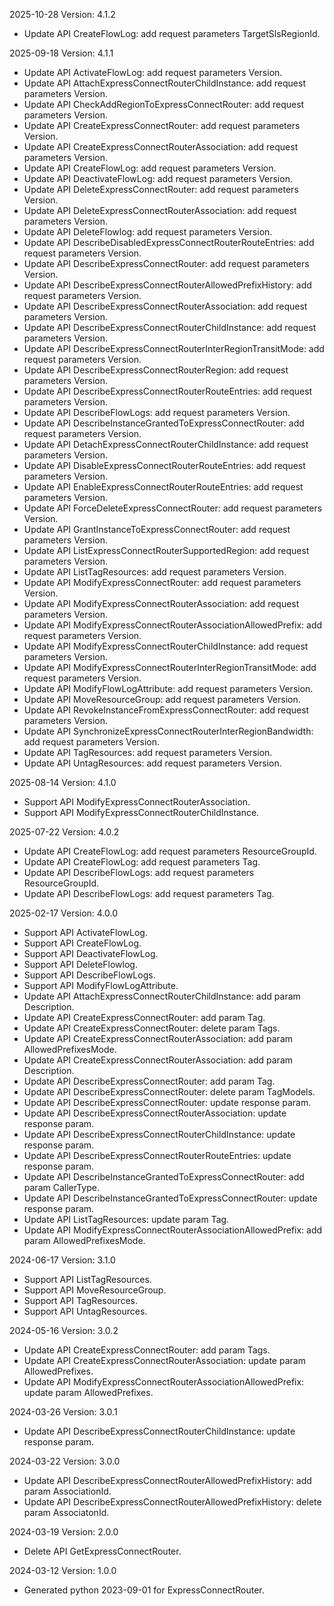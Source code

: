 2025-10-28 Version: 4.1.2
- Update API CreateFlowLog: add request parameters TargetSlsRegionId.


2025-09-18 Version: 4.1.1
- Update API ActivateFlowLog: add request parameters Version.
- Update API AttachExpressConnectRouterChildInstance: add request parameters Version.
- Update API CheckAddRegionToExpressConnectRouter: add request parameters Version.
- Update API CreateExpressConnectRouter: add request parameters Version.
- Update API CreateExpressConnectRouterAssociation: add request parameters Version.
- Update API CreateFlowLog: add request parameters Version.
- Update API DeactivateFlowLog: add request parameters Version.
- Update API DeleteExpressConnectRouter: add request parameters Version.
- Update API DeleteExpressConnectRouterAssociation: add request parameters Version.
- Update API DeleteFlowlog: add request parameters Version.
- Update API DescribeDisabledExpressConnectRouterRouteEntries: add request parameters Version.
- Update API DescribeExpressConnectRouter: add request parameters Version.
- Update API DescribeExpressConnectRouterAllowedPrefixHistory: add request parameters Version.
- Update API DescribeExpressConnectRouterAssociation: add request parameters Version.
- Update API DescribeExpressConnectRouterChildInstance: add request parameters Version.
- Update API DescribeExpressConnectRouterInterRegionTransitMode: add request parameters Version.
- Update API DescribeExpressConnectRouterRegion: add request parameters Version.
- Update API DescribeExpressConnectRouterRouteEntries: add request parameters Version.
- Update API DescribeFlowLogs: add request parameters Version.
- Update API DescribeInstanceGrantedToExpressConnectRouter: add request parameters Version.
- Update API DetachExpressConnectRouterChildInstance: add request parameters Version.
- Update API DisableExpressConnectRouterRouteEntries: add request parameters Version.
- Update API EnableExpressConnectRouterRouteEntries: add request parameters Version.
- Update API ForceDeleteExpressConnectRouter: add request parameters Version.
- Update API GrantInstanceToExpressConnectRouter: add request parameters Version.
- Update API ListExpressConnectRouterSupportedRegion: add request parameters Version.
- Update API ListTagResources: add request parameters Version.
- Update API ModifyExpressConnectRouter: add request parameters Version.
- Update API ModifyExpressConnectRouterAssociation: add request parameters Version.
- Update API ModifyExpressConnectRouterAssociationAllowedPrefix: add request parameters Version.
- Update API ModifyExpressConnectRouterChildInstance: add request parameters Version.
- Update API ModifyExpressConnectRouterInterRegionTransitMode: add request parameters Version.
- Update API ModifyFlowLogAttribute: add request parameters Version.
- Update API MoveResourceGroup: add request parameters Version.
- Update API RevokeInstanceFromExpressConnectRouter: add request parameters Version.
- Update API SynchronizeExpressConnectRouterInterRegionBandwidth: add request parameters Version.
- Update API TagResources: add request parameters Version.
- Update API UntagResources: add request parameters Version.


2025-08-14 Version: 4.1.0
- Support API ModifyExpressConnectRouterAssociation.
- Support API ModifyExpressConnectRouterChildInstance.


2025-07-22 Version: 4.0.2
- Update API CreateFlowLog: add request parameters ResourceGroupId.
- Update API CreateFlowLog: add request parameters Tag.
- Update API DescribeFlowLogs: add request parameters ResourceGroupId.
- Update API DescribeFlowLogs: add request parameters Tag.


2025-02-17 Version: 4.0.0
- Support API ActivateFlowLog.
- Support API CreateFlowLog.
- Support API DeactivateFlowLog.
- Support API DeleteFlowlog.
- Support API DescribeFlowLogs.
- Support API ModifyFlowLogAttribute.
- Update API AttachExpressConnectRouterChildInstance: add param Description.
- Update API CreateExpressConnectRouter: add param Tag.
- Update API CreateExpressConnectRouter: delete param Tags.
- Update API CreateExpressConnectRouterAssociation: add param AllowedPrefixesMode.
- Update API CreateExpressConnectRouterAssociation: add param Description.
- Update API DescribeExpressConnectRouter: add param Tag.
- Update API DescribeExpressConnectRouter: delete param TagModels.
- Update API DescribeExpressConnectRouter: update response param.
- Update API DescribeExpressConnectRouterAssociation: update response param.
- Update API DescribeExpressConnectRouterChildInstance: update response param.
- Update API DescribeExpressConnectRouterRouteEntries: update response param.
- Update API DescribeInstanceGrantedToExpressConnectRouter: add param CallerType.
- Update API DescribeInstanceGrantedToExpressConnectRouter: update response param.
- Update API ListTagResources: update param Tag.
- Update API ModifyExpressConnectRouterAssociationAllowedPrefix: add param AllowedPrefixesMode.


2024-06-17 Version: 3.1.0
- Support API ListTagResources.
- Support API MoveResourceGroup.
- Support API TagResources.
- Support API UntagResources.


2024-05-16 Version: 3.0.2
- Update API CreateExpressConnectRouter: add param Tags.
- Update API CreateExpressConnectRouterAssociation: update param AllowedPrefixes.
- Update API ModifyExpressConnectRouterAssociationAllowedPrefix: update param AllowedPrefixes.


2024-03-26 Version: 3.0.1
- Update API DescribeExpressConnectRouterChildInstance: update response param.


2024-03-22 Version: 3.0.0
- Update API DescribeExpressConnectRouterAllowedPrefixHistory: add param AssociationId.
- Update API DescribeExpressConnectRouterAllowedPrefixHistory: delete param AssociatonId.


2024-03-19 Version: 2.0.0
- Delete API GetExpressConnectRouter.


2024-03-12 Version: 1.0.0
- Generated python 2023-09-01 for ExpressConnectRouter.

